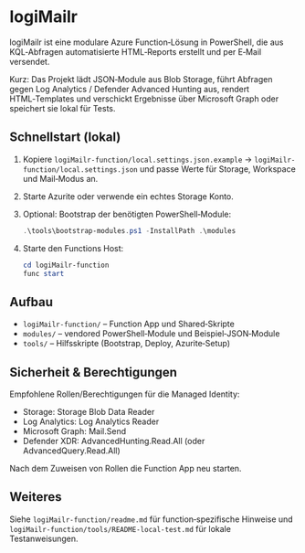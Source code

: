 # logiMailr

logiMailr ist eine modulare Azure Function‑Lösung in PowerShell, die aus KQL‑Abfragen automatisierte HTML‑Reports erstellt und per E‑Mail versendet.

Kurz: Das Projekt lädt JSON‑Module aus Blob Storage, führt Abfragen gegen Log Analytics / Defender Advanced Hunting aus, rendert HTML‑Templates und verschickt Ergebnisse über Microsoft Graph oder speichert sie lokal für Tests.

## Schnellstart (lokal)

1. Kopiere `logiMailr-function/local.settings.json.example` → `logiMailr-function/local.settings.json` und passe Werte für Storage, Workspace und Mail‑Modus an.

2. Starte Azurite oder verwende ein echtes Storage Konto.

3. Optional: Bootstrap der benötigten PowerShell‑Module:

   ```powershell
   .\tools\bootstrap-modules.ps1 -InstallPath .\modules
   ```

4. Starte den Functions Host:

   ```powershell
   cd logiMailr-function
   func start
   ```

## Aufbau

- `logiMailr-function/` – Function App und Shared‑Skripte
- `modules/` – vendored PowerShell‑Module und Beispiel‑JSON‑Module
- `tools/` – Hilfsskripte (Bootstrap, Deploy, Azurite‑Setup)

## Sicherheit & Berechtigungen

Empfohlene Rollen/Berechtigungen für die Managed Identity:

- Storage: Storage Blob Data Reader
- Log Analytics: Log Analytics Reader
- Microsoft Graph: Mail.Send
- Defender XDR: AdvancedHunting.Read.All (oder AdvancedQuery.Read.All)

Nach dem Zuweisen von Rollen die Function App neu starten.

## Weiteres

Siehe `logiMailr-function/readme.md` für function‑spezifische Hinweise und `logiMailr-function/tools/README-local-test.md` für lokale Testanweisungen.

